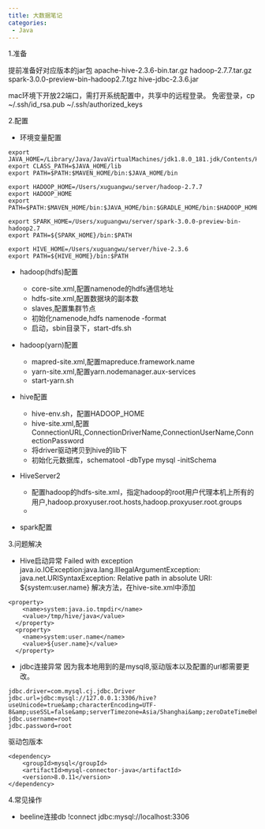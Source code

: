 ```yaml
---
title: 大数据笔记
categories:
 - Java
---
```


1.准备

提前准备好对应版本的jar包
apache-hive-2.3.6-bin.tar.gz
hadoop-2.7.7.tar.gz
spark-3.0.0-preview-bin-hadoop2.7.tgz
hive-jdbc-2.3.6.jar

mac环境下开放22端口，需打开系统配置中，共享中的远程登录。
免密登录，cp ~/.ssh/id_rsa.pub ~/.ssh/authorized_keys

2.配置

* 环境变量配置 
````
export JAVA_HOME=/Library/Java/JavaVirtualMachines/jdk1.8.0_181.jdk/Contents/Home
export CLASS_PATH=$JAVA_HOME/lib
export PATH=$PATH:$MAVEN_HOME/bin:$JAVA_HOME/bin

export HADOOP_HOME=/Users/xuguangwu/server/hadoop-2.7.7
export HADOOP_HOME
export PATH=$PATH:$MAVEN_HOME/bin:$JAVA_HOME/bin:$GRADLE_HOME/bin:$HADOOP_HOME/bin

export SPARK_HOME=/Users/xuguangwu/server/spark-3.0.0-preview-bin-hadoop2.7
export PATH=${SPARK_HOME}/bin:$PATH

export HIVE_HOME=/Users/xuguangwu/server/hive-2.3.6
export PATH=${HIVE_HOME}/bin:$PATH
````
* hadoop(hdfs)配置
    + core-site.xml,配置namenode的hdfs通信地址
    + hdfs-site.xml,配置数据块的副本数
    + slaves,配置集群节点
    + 初始化namenode,hdfs namenode -format
    + 启动，sbin目录下，start-dfs.sh
* hadoop(yarn)配置
    + mapred-site.xml,配置mapreduce.framework.name
    + yarn-site.xml,配置yarn.nodemanager.aux-services
    + start-yarn.sh
* hive配置
    + hive-env.sh，配置HADOOP_HOME
    + hive-site.xml,配置ConnectionURL,ConnectionDriverName,ConnectionUserName,ConnectionPassword
    + 将driver驱动拷贝到hive的lib下
    + 初始化元数据库，schematool -dbType mysql -initSchema
* HiveServer2
    + 配置hadoop的hdfs-site.xml，指定hadoop的root用户代理本机上所有的用户,hadoop.proxyuser.root.hosts,hadoop.proxyuser.root.groups
    + 

    
* spark配置






3.问题解决

* Hive启动异常
Failed with exception java.io.IOException:java.lang.IllegalArgumentException: java.net.URISyntaxException: Relative path in absolute URI: ${system:user.name}
解决方法，在hive-site.xml中添加
````
<property>
    <name>system:java.io.tmpdir</name>
    <value>/tmp/hive/java</value>
  </property>
  <property>
    <name>system:user.name</name>
    <value>${user.name}</value>
  </property>
````

* jdbc连接异常
因为我本地用到的是mysql8,驱动版本以及配置的url都需要更改。
````
jdbc.driver=com.mysql.cj.jdbc.Driver
jdbc.url=jdbc:mysql://127.0.0.1:3306/hive?useUnicode=true&amp;characterEncoding=UTF-8&amp;useSSL=false&amp;serverTimezone=Asia/Shanghai&amp;zeroDateTimeBehavior=CONVERT_TO_NULL
jdbc.username=root
jdbc.password=root
````
驱动包版本
````
<dependency>
    <groupId>mysql</groupId>
    <artifactId>mysql-connector-java</artifactId>
    <version>8.0.11</version>
</dependency>
````

4.常见操作

* beeline连接db
!connect jdbc:mysql://localhost:3306









